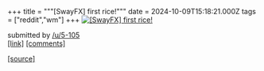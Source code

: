 +++
title = """[SwayFX] first rice!"""
date = 2024-10-09T15:18:21.000Z
tags = ["reddit","wm"]
+++
[![[SwayFX] first rice!](https://b.thumbs.redditmedia.com/ic0UErYKaIwz_WlmEh0ObE1OmYnNqefCaQ_EH1jJ_oY.jpg "[SwayFX] first rice!")](https://www.reddit.com/r/unixporn/comments/1fztvwz/swayfx_first_rice/)

submitted by [/u/5-105](https://www.reddit.com/user/5-105)  
[\[link\]](https://www.reddit.com/gallery/1fztvwz) [\[comments\]](https://www.reddit.com/r/unixporn/comments/1fztvwz/swayfx_first_rice/)

[[source]](https://www.reddit.com/r/unixporn/comments/1fztvwz/swayfx_first_rice/)
